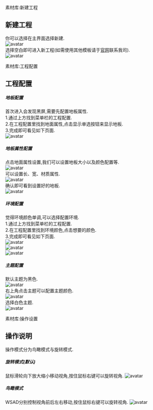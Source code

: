 
[^^]:
素材库:新建工程
## 新建工程
你可以选择在主界面选择新建.  
![avatar](../_images/新建工程/新建.png)  
选择空白即可进入新工程(如需使用其他模板请于[官网](https://n.mimovr.com)联系我司).  
![avatar](../_images/新建工程/新建主页面.png)  

[^^]:
素材库:工程配置
## 工程配置
##### 地板配置
首次进入会发现黑屏,需要先配置地板属性.  
1.通过上方找到菜单栏的工程配置.  
2.在工程配置里找到地面属性,点击显示单选按钮来显示地板.  
3.完成即可看见如下页面.  
![avatar](../_images/工程配置/地面属性/无地板.gif)  
##### 地板属性配置
点击地面属性设置,我们可以设置地板大小以及颜色配置等.  
![avatar](../_images/工程配置/地面属性/设置地板指南.png)  
可以设置长、宽、材质属性.  
![avatar](../_images/工程配置/地面属性/地板设置.png)  
确认即可看到设置好的地板.  
![avatar](../_images/工程配置/地面属性/设置地板完成.png)  
##### 环境配置
觉得环境颜色单调,可以选择配置环境.  
1.通过上方找到菜单栏的工程配置.  
2.在工程配置里找到环境颜色,点击想要的颜色.  
3.完成即可看见如下页面.  
![avatar](../_images/工程配置/环境设置/环境.png)  
![avatar](../_images/工程配置/环境设置/设置环境.png)  
![avatar](../_images/工程配置/环境设置/设置环境完毕.png)  
##### 主题配置
默认主题为黑色.  
![avatar](../_images/工程配置/主题/黑色主题.png)  
右上角点击主题可以配置主题颜色.  
![avatar](../_images/工程配置/主题/选择主题.png)  
选择白色主题.  
![avatar](../_images/工程配置/主题/白色主题.png)  

[^^]:
素材库:操作设置
## 操作说明
操作模式分为鸟瞰模式与旋转模式.  
##### 旋转模式(默认)
鼠标滑轮向下放大缩小移动视角,按住鼠标右键可以旋转视角.
![avatar](../_images/操作设置/旋转模式.gif)  
##### 鸟瞰模式
WSAD分别控制视角前后左右移动,按住鼠标右键可以旋转视角.
![avatar](../_images/操作设置/鸟瞰模式.gif)  























